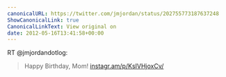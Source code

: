 ```yaml
---
canonicalURL: https://twitter.com/jmjordan/status/202755773187637248
ShowCanonicalLink: true
CanonicalLinkText: View original on
date: 2012-05-16T13:41:58+00:00
---
```

RT @jmjordandotlog:
> Happy Birthday, Mom! [instagr.am/p/KsIVHjoxCv/](http://instagr.am/p/KsIVHjoxCv/)